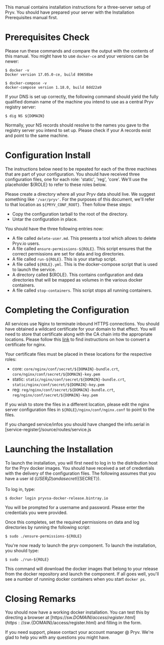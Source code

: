 
This manual contains installation instructions for a three-server setup of Pryv.
You should have prepared your server with the Installation Prerequisites manual
first. 

# Prerequisites Check

Please run these commands and compare the output with the contents of this manual. 
You might have to use `docker-ce` and your versions can be newer: 

    $ docker -v
    Docker version 17.05.0-ce, build 89658be
    
    $ docker-compose -v
    docker-compose version 1.18.0, build 8dd22a9

If your DNS is set up correctly, the following command should yield the fully qualified domain name of the machine you intend to use as a central Pryv registry server: 

    $ dig NS ${DOMAIN}

Normally, your NS records should resolve to the names you gave to the registry server you intend to set up. Please check if your A records exist and point to the same machine. 
    
# Configuration Install

The instructions below need to be repeated for each of the three machines that
are part of your configuration. You should have received three configuration
files, one for each role: 'static', 'reg', 'core'. We'll use the placeholder
${ROLE} to refer to these roles below. 

Please create a directory where all your Pryv data should live. We suggest something like `'/var/pryv'`. For the purposes of this document, we'll refer to that location as `${PRYV_CONF_ROOT}`. Then follow these steps: 

  * Copy the configuration tarball to the root of the directory. 
  * Untar the configuration in place.  

You should have the three following entries now: 

  * A file called `delete-user.md`. This presents a tool which allows to delete Pryv.io users.
  * A file called `ensure-permissions-${ROLE}`. This script ensures that the correct 
    permissions are set for data and log directories.
  * A file called `run-${ROLE}`. This is your startup script. 
  * A file called `${ROLE}.yml`. This is the docker-compose script that is 
    used to launch the service. 
  * A directory called ${ROLE}. This contains configuration and data
    directories that will be mapped as volumes in the various docker 
    containers. 
  * A file called `stop-containers`. This script stops all running containers.

# Completing the Configuration

All services use Nginx to terminate inbound HTTPS connections. You should have obtained a wildcard certificate for your domain to that effect. You will need to store that certificate along with the CA chain into the appropriate locations. Please follow this [link](https://www.digicert.com/ssl-certificate-installation-nginx.htm) to find instructions on how to convert a certificate for nginx. 

Your certificate files must be placed in these locations for the respective roles:  

  * core: `core/nginx/conf/secret/${DOMAIN}-bundle.crt`, 
    `core/nginx/conf/secret/${DOMAIN}-key.pem`
  * static: `static/nginx/conf/secret/${DOMAIN}-bundle.crt`,
    `static/nginx/conf/secret/${DOMAIN}-key.pem`
  * reg: `reg/nginx/conf/secret/${DOMAIN}-bundle.crt`, 
    `reg/nginx/conf/secret/${DOMAIN}-key.pem`

If you wish to store the files in a different location, please edit the nginx server configuration files in `${ROLE}/nginx/conf/nginx.conf` to point to the files.   

If you changed service/infos you should have changed the info.serial in [service-register]/source/routes/service.js

# Launching the Installation

To launch the installation, you will first need to log in to the distribution host for the Pryv docker images. You should have received a set of credentials with the delivery of the configuration files. The following assumes that you have a user id (${USER_ID}) and a secret (${SECRET}).

To log in, type: 

    $ docker login pryvsa-docker-release.bintray.io

You will be prompted for a username and password. Please enter the credentials you were provided.

Once this completes, set the required permissions on data and log directories by running the following script:

    $ sudo ./ensure-permissions-${ROLE}

You're now ready to launch the pryv component. To launch the installation, you should type:  

    $ sudo ./run-${ROLE}
    
This command will download the docker images that belong to your release from the docker repository and launch the component. If all goes well, you'll see a number of running docker containers when you start `docker ps`.

# Closing Remarks

You should now have a working docker installation. You can test this by directing a browser at [https://sw.${DOMAIN}/access/register.html](https://sw.${DOMAIN}/access/register.html) and filling in the form. 

If you need support, please contact your account manager @ Pryv. We're glad to help you with any questions you might have. 
